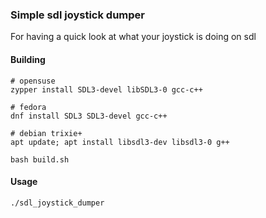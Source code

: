 ### Simple sdl joystick dumper

For having a quick look at what your joystick is doing on sdl

#### Building
```
# opensuse
zypper install SDL3-devel libSDL3-0 gcc-c++

# fedora 
dnf install SDL3 SDL3-devel gcc-c++

# debian trixie+
apt update; apt install libsdl3-dev libsdl3-0 g++

bash build.sh
```

#### Usage
```
./sdl_joystick_dumper
```
